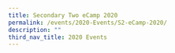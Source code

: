 ```yaml
---
title: Secondary Two eCamp 2020
permalink: /events/2020-Events/S2-eCamp-2020/
description: ""
third_nav_title: 2020 Events
---
```


